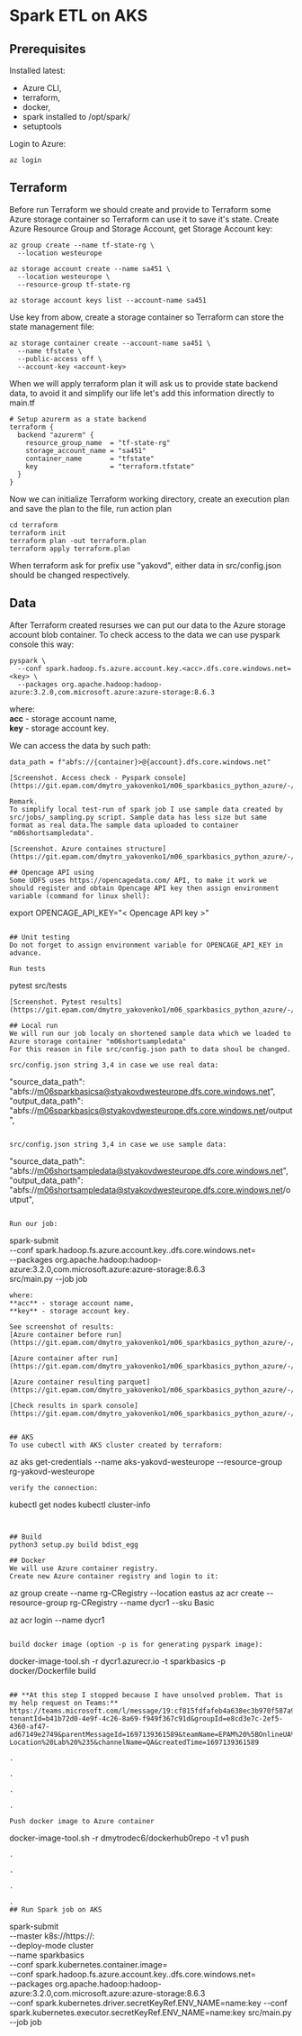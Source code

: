 # Spark ETL on AKS
## Prerequisites
Installed latest:   
- Azure CLI, 
- terraform, 
- docker, 
- spark installed to /opt/spark/
- setuptools

Login to Azure:
```
az login
```

## Terraform   
Before run Terraform we should create and provide to Terraform some Azure storage container so Terraform can use it to save it's state.
Create Azure Resource Group and Storage Account, get Storage Account key:
```
az group create --name tf-state-rg \
  --location westeurope

az storage account create --name sa451 \
  --location westeurope \
  --resource-group tf-state-rg

az storage account keys list --account-name sa451
```
Use key from abow, create a storage container so Terraform can store the state management file:
```
az storage container create --account-name sa451 \
  --name tfstate \
  --public-access off \
  --account-key <account-key>
```

When we will apply terraform plan it will ask us to provide state backend data, to avoid it and simplify our life let's add this information directly to main.tf
```
# Setup azurerm as a state backend
terraform {
  backend "azurerm" {
    resource_group_name  = "tf-state-rg"
    storage_account_name = "sa451"
    container_name       = "tfstate"
    key                  = "terraform.tfstate"
  }
}
```
Now we can initialize Terraform working directory, create an execution plan and save the plan to the file, run action plan
```
cd terraform
terraform init
terraform plan -out terraform.plan
terraform apply terraform.plan
```
When terraform ask for prefix use "yakovd", either data in src/config.json should be changed respectively.

## Data
After Terraform created resurses we can put our data to the Azure storage account blob container.
To check access to the data we can use pyspark console this way:
```
pyspark \
  --conf spark.hadoop.fs.azure.account.key.<acc>.dfs.core.windows.net=<key> \
  --packages org.apache.hadoop:hadoop-azure:3.2.0,com.microsoft.azure:azure-storage:8.6.3
```
where:   
**acc** - storage account name,   
**key** - storage account key.  

We can access the data by such path:  
```
data_path = f"abfs://{container}>@{account}.dfs.core.windows.net"

[Screenshot. Access check - Pyspark console](https://git.epam.com/dmytro_yakovenko1/m06_sparkbasics_python_azure/-/blob/development/screenshots/Spark%20console%20check%20access%20data%20Azure%20storage.jpg)

Remark.
To simplify local test-run of spark job I use sample data created by src/jobs/_sampling.py script. Sample data has less size but same format as real data.The sample data uploaded to container "m06shortsampledata".

[Screenshot. Azure containes structure](https://git.epam.com/dmytro_yakovenko1/m06_sparkbasics_python_azure/-/blob/development/screenshots/Azure%20containers%20with%20data.jpg)

## Opencage API using
Some UDFS uses https://opencagedata.com/ API, to make it work we should register and obtain Opencage API key then assign environment variable (command for linux shell):
```
export OPENCAGE_API_KEY="< Opencage API key >"   
```

## Unit testing
Do not forget to assign environment variable for OPENCAGE_API_KEY in advance.

Run tests
```
pytest src/tests
```
[Screenshot. Pytest results](https://git.epam.com/dmytro_yakovenko1/m06_sparkbasics_python_azure/-/blob/development/screenshots/unit%20tests.jpg)

## Local run
We will run our job localy on shortened sample data which we loaded to Azure storage container "m06shortsampledata"
For this reason in file src/config.json path to data shoul be changed.

src/config.json string 3,4 in case we use real data:
```
"source_data_path": "abfs://m06sparkbasicsa@styakovdwesteurope.dfs.core.windows.net",
"output_data_path": "abfs://m06sparkbasics@styakovdwesteurope.dfs.core.windows.net/output",
```

src/config.json string 3,4 in case we use sample data:
```
"source_data_path": "abfs://m06shortsampledata@styakovdwesteurope.dfs.core.windows.net",
"output_data_path": "abfs://m06shortsampledata@styakovdwesteurope.dfs.core.windows.net/output",
```

Run our job:
```
spark-submit \
  --conf spark.hadoop.fs.azure.account.key.<acc>.dfs.core.windows.net=<key> \
  --packages org.apache.hadoop:hadoop-azure:3.2.0,com.microsoft.azure:azure-storage:8.6.3 \
  src/main.py --job job
```
where:   
**acc** - storage account name,   
**key** - storage account key. 

See screenshot of results:
[Azure container before run](https://git.epam.com/dmytro_yakovenko1/m06_sparkbasics_python_azure/-/blob/development/screenshots/unit%20tests.jpg)

[Azure container after run](https://git.epam.com/dmytro_yakovenko1/m06_sparkbasics_python_azure/-/blob/development/screenshots/Azure%20container%20after%20run.jpg)

[Azure container resulting parquet](https://git.epam.com/dmytro_yakovenko1/m06_sparkbasics_python_azure/-/blob/development/screenshots/Azure%20container%20after%20run_parquet.jpg)

[Check results in spark console](https://git.epam.com/dmytro_yakovenko1/m06_sparkbasics_python_azure/-/blob/development/screenshots/result.jpg)


## AKS
To use cubectl with AKS cluster created by terraform:
```
az aks get-credentials --name aks-yakovd-westeurope --resource-group rg-yakovd-westeurope
```
verify the connection: 
```
kubectl get nodes
kubectl cluster-info
```


## Build
python3 setup.py build bdist_egg

## Docker
We will use Azure container registry.  
Create new Azure container registry and login to it:
```
az group create --name rg-CRegistry --location eastus
az acr create --resource-group rg-CRegistry --name dycr1 --sku Basic

az acr login --name dycr1
```

build docker image (option -p is for generating pyspark image):
```
docker-image-tool.sh -r dycr1.azurecr.io -t sparkbasics -p docker/Dockerfile build
```

## **At this step I stopped because I have unsolved problem. That is my help request on Teams:**
https://teams.microsoft.com/l/message/19:cf815fdfafeb4a638ec3b970f587a915@thread.tacv2/1697139361589?tenantId=b41b72d0-4e9f-4c26-8a69-f949f367c91d&groupId=e8cd3e7c-2ef5-4360-af47-ad67149e2749&parentMessageId=1697139361589&teamName=EPAM%20%5BOnlineUA%5D%20Data%20Software%20Engineering%20Cross-Location%20Lab%20%235&channelName=QA&createdTime=1697139361589

.

.

.

.

Push docker image to Azure container
```
docker-image-tool.sh -r dmytrodec6/dockerhub0repo -t v1 push
```
.

.

.

.
## Run Spark job on AKS
```
spark-submit \
  --master k8s://https://<k8s-apiserver-host>:<k8s-apiserver-port> \
  --deploy-mode cluster \
  --name sparkbasics \
  --conf spark.kubernetes.container.image=<spark-image> \
  --conf spark.hadoop.fs.azure.account.key.<account>.dfs.core.windows.net=<key> \
  --packages org.apache.hadoop:hadoop-azure:3.2.0,com.microsoft.azure:azure-storage:8.6.3 \
  --conf spark.kubernetes.driver.secretKeyRef.ENV_NAME=name:key
  --conf spark.kubernetes.executor.secretKeyRef.ENV_NAME=name:key
  src/main.py --job job
```
